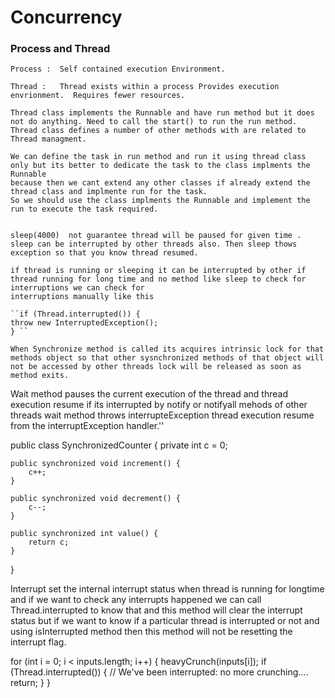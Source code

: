 # Concurrency

### Process and Thread

    Process :  Self contained execution Environment.
    
    Thread :   Thread exists within a process Provides execution envrionment.  Requires fewer resources. 
    
    Thread class implements the Runnable and have run method but it does not do anything. Need to call the start() to run the run method.
    Thread class defines a number of other methods with are related to Thread managment.
    
    We can define the task in run method and run it using thread class only but its better to dedicate the task to the class implments the Runnable 
    because then we cant extend any other classes if already extend the thread class and implmente run for the task.
    So we should use the class implments the Runnable and implement the run to execute the task required.
    
    
    sleep(4000)  not guarantee thread will be paused for given time . sleep can be interrupted by other threads also. Then sleep thows exception so that you know thread resumed.
    
    if thread is running or sleeping it can be interrupted by other if thread running for long time and no method like sleep to check for interruptions we can check for 
    interruptions manually like this
    
    ``if (Thread.interrupted()) {
    throw new InterruptedException();
    } `` 
    
    When Synchronize method is called its acquires intrinsic lock for that methods object so that other sysnchronized methods of that object will not be accessed by other threads lock will be released as soon as method exits.
  
  Wait method pauses the current execution of the thread and thread execution resume if its interrupted by notify or notifyall mehods of other threads 
  wait method throws interrupteException thread execution resume from the interruptException handler.''  
  
  
  
public class SynchronizedCounter {
    private int c = 0;

    public synchronized void increment() {
        c++;
    }

    public synchronized void decrement() {
        c--;
    }

    public synchronized int value() {
        return c;
    }
}

Interrupt set the internal interrupt status when thread is running for longtime and if we want to check any interrupts happened we can call
Thread.interrupted to know that and this method will clear the interrupt status but if we want to know if a particular thread is interrupted 
or not and using isInterrupted method then this method will not be resetting the interrupt flag.

for (int i = 0; i < inputs.length; i++) {
    heavyCrunch(inputs[i]);
    if (Thread.interrupted()) {
        // We've been interrupted: no more crunching....
        return;
 }
 }
